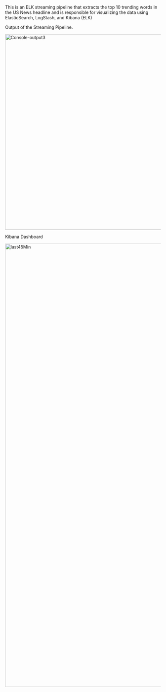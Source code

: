 This is an ELK streaming pipeline that extracts the top 10 trending words in the US News headline and is responsible for visualizing the data using ElasticSearch, LogStash, and Kibana (ELK)

Output of the Streaming Pipeline.

<img width="632" alt="Console-output3" src="https://github.com/Shalini241/Trending-Words/assets/15211659/e1ef34a8-157d-465e-b453-d6bf45e74c98">


Kibana Dashboard

<img width="1433" alt="last45Min" src="https://github.com/Shalini241/Trending-Words/assets/15211659/3f232a15-eefb-42a1-b243-dfa2d8cc1eaf">
